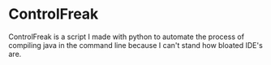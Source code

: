 # ControlFreak
ControlFreak is a script I made with python to automate the process of compiling java in the command line because I can't stand how bloated IDE's are.
